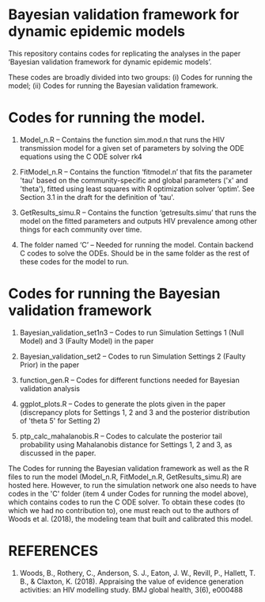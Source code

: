 # Bayesian validation framework for dynamic epidemic models

This repository contains codes for replicating the analyses in the paper ‘Bayesian validation framework for dynamic epidemic models’.

These codes are broadly divided into two groups: (i) Codes for running the model; (ii) Codes for running the Bayesian validation framework.

# Codes for running the model. 

1. Model_n.R – Contains the function sim.mod.n that runs the HIV transmission model for a given set of parameters by solving the ODE equations using the C ODE solver rk4 

2. FitModel_n.R – Contains the function ‘fitmodel.n’ that fits the parameter 'tau' based on the community-specific and global parameters ('x' and 'theta'), fitted using least squares with R  optimization solver ‘optim’. See Section 3.1 in the draft for the definition of 'tau'. 

3. GetResults_simu.R – Contains the function ‘getresults.simu’ that runs the model on the fitted parameters and outputs HIV prevalence among other things for each community over time.

4. The folder named ‘C’ – Needed for running the model. Contain backend C codes to solve the ODEs. Should be in the same folder as the rest of these codes for the model to run.

# Codes for running the Bayesian validation framework 

1. Bayesian_validation_set1n3 – Codes to run Simulation Settings 1 (Null Model) and 3 (Faulty Model) in the paper

2. Bayesian_validation_set2 – Codes to run Simulation Settings 2 (Faulty Prior) in the paper

3. function_gen.R – Codes for different functions needed for Bayesian validation analysis

4. ggplot_plots.R – Codes to generate the plots given in the paper (discrepancy plots for Settings 1, 2 and 3 and the posterior distribution of 'theta 5' for Setting 2)

5. ptp_calc_mahalanobis.R – Codes to calculate the posterior tail probability using Mahalanobis distance for Settings 1, 2 and 3, as discussed in the paper.

The Codes for running the Bayesian validation framework as well as the R files to run the model (Model_n.R, FitModel_n.R, GetResults_simu.R) are hosted here. 
However, to run the simulation network one also needs to have codes in the 'C' folder (item 4 under Codes for running the model above), which contains codes to run the C ODE solver. To obtain these codes (to which we had no contribution to), one must reach out to the authors of Woods et al. (2018), the modeling team that built and calibrated this model.


# REFERENCES

1. Woods,  B.,  Rothery,  C.,  Anderson,  S.  J.,  Eaton,  J.  W.,  Revill,  P.,  Hallett,  T.  B.,  &  Claxton,  K.  (2018). Appraising the value of evidence generation activities: an HIV modelling study. BMJ  global  health, 3(6), e000488
